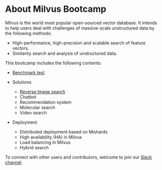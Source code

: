 # About Milvus Bootcamp

Milvus is the world most popular open-sourced vector database. It intends to help users deal with challenges of massive-scale unstructured data by the following methods:

- High-performance, high-precision and scalable search of feature vectors.
- Similarity search and analysis of unstructured data.

This bootcamp includes the following contents:

- [Benchmark test](benchmark_test)

- Solutions
  - [Reverse Image search](reverse_image_search)
  - Chatbot
  - Recommendation system
  - Molecular search
  - Video search

- Deployment
  - Distributed deployment based on Mishards
  - High availability (HA) in Milvus
  - Load balancing in Milvus
  - Hybrid search

To connect with other users and contributors, welcome to join our [Slack channel](https://join.slack.com/t/milvusio/shared_invite/enQtNzY1OTQ0NDI3NjMzLWNmYmM1NmNjOTQ5MGI5NDhhYmRhMGU5M2NhNzhhMDMzY2MzNDdlYjM5ODQ5MmE3ODFlYzU3YjJkNmVlNDQ2ZTk).

